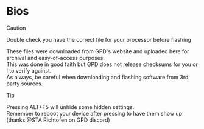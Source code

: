 # Bios

> [!CAUTION]
> Double check you have the correct file for your processor before flashing

These files were downloaded from GPD's website and uploaded here for archival and easy-of-access purposes.  
This was done in good faith but GPD does not release checksums for you or I to verify against.  
As always, be careful when downloading and flashing software from 3rd party sources.
<br>

> [!TIP]
> Pressing ALT+F5 will unhide some hidden settings.  
> Remember to reboot your device after pressing to have them show up   
> (thanks @STA Richtofen on GPD discord)
